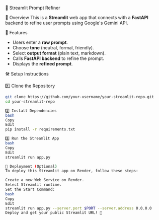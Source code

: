 🚀 Streamlit Prompt Refiner

📝 Overview
This is a **Streamlit** web app that connects with a **FastAPI** backend to refine user prompts using Google's Gemini API.

🔹 Features
- Users enter a **raw prompt**.
- Choose **tone** (neutral, formal, friendly).
- Select **output format** (plain text, markdown).
- Calls **FastAPI backend** to refine the prompt.
- Displays the **refined prompt**.

 🛠️ Setup Instructions

 1️⃣ Clone the Repository
```bash
git clone https://github.com/your-username/your-streamlit-repo.git
cd your-streamlit-repo

2️⃣ Install Dependencies
bash
Copy
Edit
pip install -r requirements.txt

3️⃣ Run the Streamlit App
bash
Copy
Edit
streamlit run app.py

🚀 Deployment (Optional)
To deploy this Streamlit app on Render, follow these steps:

Create a new Web Service on Render.
Select Streamlit runtime.
Set the Start Command:
bash
Copy
Edit
streamlit run app.py --server.port $PORT --server.address 0.0.0.0
Deploy and get your public Streamlit URL! 🎉


